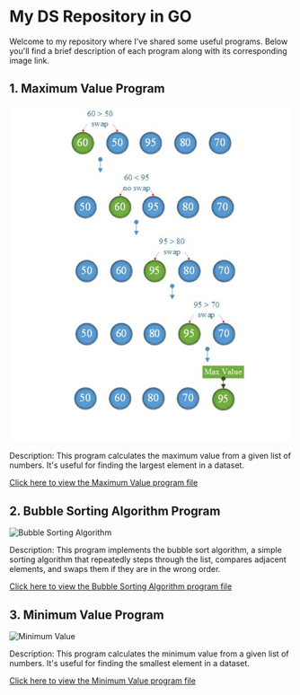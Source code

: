 # My DS Repository in GO

Welcome to my repository where I've shared some useful programs. Below you'll find a brief description of each program along with its corresponding image link.

## 1. Maximum Value Program
![Maximum Value](https://github.com/5olitude/DS-in-golang/blob/25c34d61562494f06a036471802513f6caa4f3e6/images/max.png)

Description: This program calculates the maximum value from a given list of numbers. It's useful for finding the largest element in a dataset.

[Click here to view the Maximum Value program file](https://github.com/5olitude/DS-in-golang/blob/25c34d61562494f06a036471802513f6caa4f3e6/maximum.go)

## 2. Bubble Sorting Algorithm Program
![Bubble Sorting Algorithm](link_to_bubble_sorting_image)

Description: This program implements the bubble sort algorithm, a simple sorting algorithm that repeatedly steps through the list, compares adjacent elements, and swaps them if they are in the wrong order.

[Click here to view the Bubble Sorting Algorithm program file](link_to_bubble_sorting_program_file)

## 3. Minimum Value Program
![Minimum Value](link_to_minimum_value_image)

Description: This program calculates the minimum value from a given list of numbers. It's useful for finding the smallest element in a dataset.

[Click here to view the Minimum Value program file](link_to_minimum_value_program_file)
